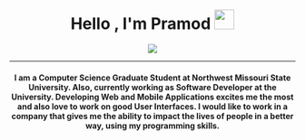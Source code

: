 <h1 align="center">Hello , I'm Pramod <img src="https://media.giphy.com/media/hvRJCLFzcasrR4ia7z/giphy.gif" width="35"></h1>
<p align="center">
  <a href="https://github.com/DenverCoder1/readme-typing-svg"><img src="https://readme-typing-svg.herokuapp.com?lines=Computer+Science+Student;Software+Developer;Self%20Learner&center=true&width=500&height=50"></a>
</p>
<hr/>
<h4 align="center">I am a Computer Science Graduate Student at Northwest Missouri State University. Also, currently working as Software Developer at the University. Developing Web and Mobile Applications excites me the most and also love to work on good User Interfaces. I would like to work in a company that gives me the ability to impact the lives of people in a better way, using my programming skills. </h4>
<br>
